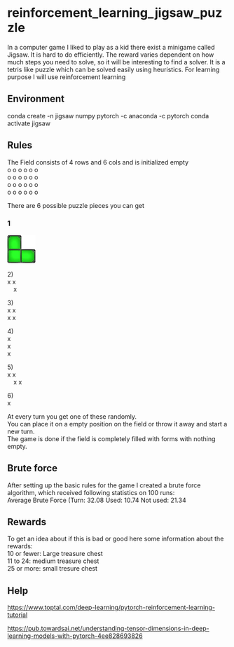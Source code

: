 # reinforcement_learning_jigsaw_puzzle
In a computer game I liked to play as a kid there exist a minigame called Jigsaw. It is hard to do efficiently. The reward varies dependent on how much steps you need to solve, so it will be interesting to find a solver. It is a tetris like puzzle which can be solved easily using heuristics. For learning purpose I will use reinforcement learning

## Environment
conda create -n jigsaw numpy pytorch -c anaconda -c pytorch
conda activate jigsaw

## Rules
The Field consists of 4 rows and 6 cols and is initialized empty<br>
o o o o o o<br>
o o o o o o<br>
o o o o o o<br>
o o o o o o<br>

There are 6 possible puzzle pieces you can get<br>
### 1
![alt text](img/pieces/1.png)

2)<br>
x x<br>
&ensp;&ensp;x<br>

3)<br>
x x<br>
x x<br>

4)<br>
x<br>
x<br>
x<br>

5)<br>
x x<br>
&ensp;&ensp;x x<br>

6)<br>
x<br>

At every turn you get one of these randomly.<br>
You can place it on a empty position on the field or throw it away and start a new turn.<br>
The game is done if the field is completely filled with forms with nothing empty.<br>


## Brute force
After setting up the basic rules for the game I created a brute force algorithm, which received following statistics on 100 runs:<br>
Average Brute Force (Turn: 32.08 Used: 10.74 Not used: 21.34

## Rewards
To get an idea about if this is bad or good here some information about the rewards:<br>
10 or fewer: Large treasure chest<br>
11 to 24: medium treasure chest<br>
25 or more: small tresure chest<br>

## Help
https://www.toptal.com/deep-learning/pytorch-reinforcement-learning-tutorial

https://pub.towardsai.net/understanding-tensor-dimensions-in-deep-learning-models-with-pytorch-4ee828693826